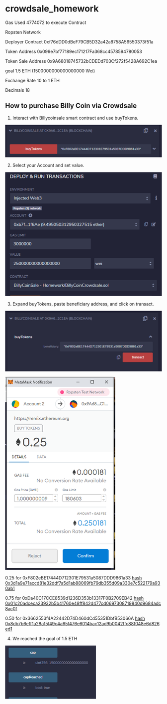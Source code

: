 # crowdsale_homework

Gas Used 4774072 to execute Contract

Ropsten Network

Deployer Contract 0xf76dDD0dBeF79CB5D32a42a8758A56550373f51a

Token Address 0x099e7bf77189ec171217Fa368cc4578594780053

Token Sale Address 0x9A68018745732bCDEDd703Cf272f5428A692C1ea

goal 1.5 ETH (1500000000000000000 Wei)

Exchange Rate 10 to 1 ETH

Decimals 18

## How to purchase Billy Coin via Crowdsale

1.  Interact with Billycoinsale smart contract and use buyTokens.

![Buy Tokens](./Images/1_buyTokens.PNG)

2.  Select your Account and set value.

![Set Value](./Images/2_set_value.PNG)

3.  Expand buyTokens, paste beneficiary address, and click on transact.

![Transact](./Images/3_click_transact.PNG)

![Confirm](./Images/3_metamask_confirm.PNG)

0.25 for 0xF802eBE17444D712301E79531a5087DDD9861a33 
[hash 0x3d1a9e71accd81e32ddf7a5d1ab88069fb79db355d09a330e7c522179a930ab1](https://ropsten.etherscan.io/tx/0x3d1a9e71accd81e32ddf7a5d1ab88069fb79db355d09a330e7c522179a930ab1)

0.75 for 0xDa40C17CCE8539d1236D353b13317F0B2709EB42 
[hash 0x01c20adceca23932b5b41760e48ff842d477cd0697308719840d9684adc8ac0f](https://ropsten.etherscan.io/tx/0x01c20adceca23932b5b41760e48ff842d477cd0697308719840d9684adc8ac0f)

0.50 for 0x3662553f4A22442D74D460dCd55351DbfB53066A 
[hash 0x8db7b6eff1a28a15f49c4a65f476e6014bac12ad9b0042ffc88f048e6d826ed1](https://ropsten.etherscan.io/tx/0x8db7b6eff1a28a15f49c4a65f476e6014bac12ad9b0042ffc88f048e6d826ed1)

4.  We reached the goal of 1.5 ETH

![Goal Reached](./Images/4_goal_reached.PNG)